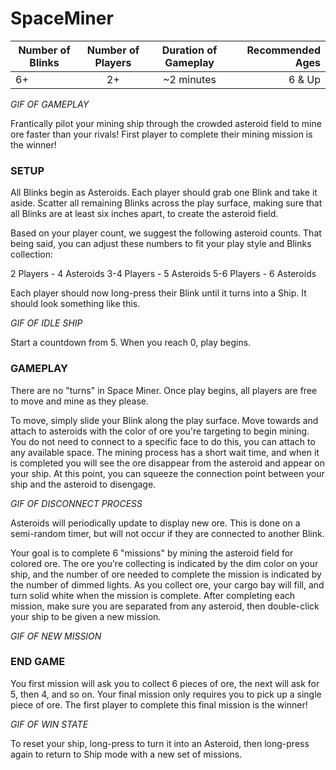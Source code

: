 # SpaceMiner

| Number of Blinks | Number of Players | Duration of Gameplay | Recommended Ages |
|------------------|:-----------------:|:--------------------:|-----------------:|
| 6+               | 2+                |  ~2 minutes          | 6 & Up           |

_GIF OF GAMEPLAY_

Frantically pilot your mining ship through the crowded asteroid field to mine ore faster than your rivals! First player to complete their mining mission is the winner!

### SETUP

All Blinks begin as Asteroids. Each player should grab one Blink and take it aside. Scatter all remaining Blinks across the play surface, making sure that all Blinks are at least six inches apart, to create the asteroid field.

Based on your player count, we suggest the following asteroid counts. That being said, you can adjust these numbers to fit your play style and Blinks collection:

2 Players - 4 Asteroids
3-4 Players - 5 Asteroids
5-6 Players - 6 Asteroids

Each player should now long-press their Blink until it turns into a Ship. It should look something like this.

_GIF OF IDLE SHIP_

Start a countdown from 5. When you reach 0, play begins.

### GAMEPLAY

There are no "turns" in Space Miner. Once play begins, all players are free to move and mine as they please.

To move, simply slide your Blink along the play surface. Move towards and attach to asteroids with the color of ore you're targeting to begin mining. You do not need to connect to a specific face to do this, you can attach to any available space. The mining process has a short wait time, and when it is completed you will see the ore disappear from the asteroid and appear on your ship. At this point, you can squeeze the connection point between your ship and the asteroid to disengage.

_GIF OF DISCONNECT PROCESS_

Asteroids will periodically update to display new ore. This is done on a semi-random timer, but will not occur if they are connected to another Blink. 

Your goal is to complete 6 "missions" by mining the asteroid field for colored ore. The ore you're collecting is indicated by the dim color on your ship, and the number of ore needed to complete the mission is indicated by the number of dimmed lights. As you collect ore, your cargo bay will fill, and turn solid white when the mission is complete. After completing each mission, make sure you are separated from any asteroid, then double-click your ship to be given a new mission.

_GIF OF NEW MISSION_

### END GAME

You first mission will ask you to collect 6 pieces of ore, the next will ask for 5, then 4, and so on. Your final mission only requires you to pick up a single piece of ore. The first player to complete this final mission is the winner!

_GIF OF WIN STATE_

To reset your ship, long-press to turn it into an Asteroid, then long-press again to return to Ship mode with a new set of missions.


